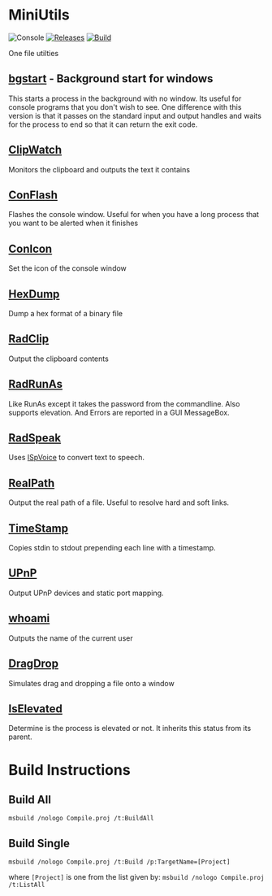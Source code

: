 # MiniUtils
![Console](https://img.shields.io/badge/platform-Console-blue.svg)
[![Releases](https://img.shields.io/github/release/RadAd/MiniUtils.svg)](https://github.com/RadAd/MiniUtils/releases/latest)
[![Build](https://img.shields.io/appveyor/ci/RadAd/MiniUtils.svg)](https://ci.appveyor.com/project/RadAd/MiniUtils)

One file utilties

## [bgstart](bgstart.c) - Background start for windows
This starts a process in the background with no
window. Its useful for console programs that you
don't wish to see. One difference with this version
is that it passes on the standard input and output
handles and waits for the process to end so that
it can return the exit code. 

## [ClipWatch](ClipWatch.cpp)
Monitors the clipboard and outputs the text it contains

## [ConFlash](ConFlash.cpp)
Flashes the console window. Useful for when you have a
long process that you want to be alerted when it finishes

## [ConIcon](ConIcon.cpp)
Set the icon of the console window

## [HexDump](HexDump.cpp)
Dump a hex format of a binary file

## [RadClip](RadClip.cpp)
Output the clipboard contents

## [RadRunAs](RadRunAs.cpp)
Like RunAs except it takes the password from the commandline. Also supports elevation. And Errors are reported in a GUI MessageBox.

## [RadSpeak](RadSpeak.cpp)
Uses [ISpVoice](https://msdn.microsoft.com/en-us/library/ee125164(v=vs.85).aspx) to
convert text to speech.

## [RealPath](RealPath.cpp)
Output the real path of a file. Useful to resolve
hard and soft links.

## [TimeStamp](TimeStamp.cpp)
Copies stdin to stdout prepending each line with a timestamp.

## [UPnP](UPnP.cpp)
Output UPnP devices and static port mapping.

## [whoami](whoami.c)
Outputs the name of the current user

## [DragDrop](DragDrop.cpp)
Simulates drag and dropping a file onto a window

## [IsElevated](IsElevated.cpp)
Determine is the process is elevated or not. It inherits this status from its parent.


# Build Instructions

## Build All
`msbuild /nologo Compile.proj /t:BuildAll`

## Build Single
`msbuild /nologo Compile.proj /t:Build /p:TargetName=[Project]`

where `[Project]` is one from the list given by:
`msbuild /nologo Compile.proj /t:ListAll`
